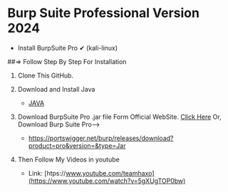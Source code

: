 # Burp Suite Professional Version 2024 #

* Install BurpSuite Pro ✔ (kali-linux)



##=> Follow Step By Step For Installation

1.    Clone This GitHub. 
2.    Download and Install Java

      * [JAVA](https://download.oracle.com/java/22/latest/jdk-22_linux-x64_bin.deb)
      
3. Download BurpSuite Pro .jar file Form Official WebSite. [Click Here](https://portswigger.net/burp/releases/download?product=pro&version=&type=Jar)
    Or, Download Burp Suite Pro--> 
    *  https://portswigger.net/burp/releases/download?product=pro&version=&type=Jar
4. Then Follow My Videos in youtube
    * Link: [htps://www.youtube.com/teamhaxo](https://www.youtube.com/watch?v=5gXUgTOP0bw)

